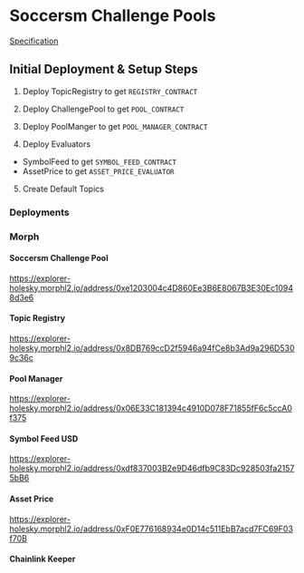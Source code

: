 # Soccersm Challenge Pools

[Specification](./specification.md)

## Initial Deployment & Setup Steps

1. Deploy TopicRegistry to get `REGISTRY_CONTRACT`

2. Deploy ChallengePool to get `POOL_CONTRACT`

3. Deploy PoolManger to get `POOL_MANAGER_CONTRACT`

4. Deploy Evaluators
  - SymbolFeed to get `SYMBOL_FEED_CONTRACT`
  - AssetPrice to get `ASSET_PRICE_EVALUATOR`

5. Create Default Topics


### Deployments

### Morph
#### Soccersm Challenge Pool
https://explorer-holesky.morphl2.io/address/0xe1203004c4D860Ee3B6E8067B3E30Ec10948d3e6
#### Topic Registry
https://explorer-holesky.morphl2.io/address/0x8DB769ccD2f5946a94fCe8b3Ad9a296D5309c36c
#### Pool Manager
https://explorer-holesky.morphl2.io/address/0x06E33C181394c4910D078F71855fF6c5ccA0f375
#### Symbol Feed USD
https://explorer-holesky.morphl2.io/address/0xdf837003B2e9D46dfb9C83Dc928503fa21575bB6
#### Asset Price
https://explorer-holesky.morphl2.io/address/0xF0E776168934e0D14c511EbB7acd7FC69F03f70B
#### Chainlink Keeper

